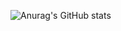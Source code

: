 ![Anurag's GitHub stats](https://github-readme-stats.vercel.app/api?username=whxaxes&show_icons=true&theme=radical)
